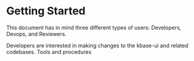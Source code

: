 ---
---

# Getting Started

This document has in mind three different types of users: Developers, Devops, and Reviewers.

Developers are interested in making changes to the kbase-ui and related codebases. Tools and procedures
